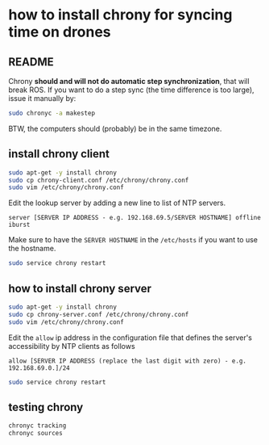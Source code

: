 # how to install chrony for syncing time on drones

## README

Chrony **should and will not do automatic step synchronization**, that will break ROS. If you want to do a step sync (the time difference is too large), issue it manually by:
```bash
sudo chronyc -a makestep
```

BTW, the computers should (probably) be in the same timezone.

## install chrony client

```bash
sudo apt-get -y install chrony
sudo cp chrony-client.conf /etc/chrony/chrony.conf
sudo vim /etc/chrony/chrony.conf
```
Edit the lookup server by adding a new line to list of NTP servers.
```
server [SERVER IP ADDRESS - e.g. 192.168.69.5/SERVER HOSTNAME] offline iburst
```
Make sure to have the `SERVER HOSTNAME` in the `/etc/hosts` if you want to use the hostname.

```bash
sudo service chrony restart
```

## how to install chrony server

```bash
sudo apt-get -y install chrony
sudo cp chrony-server.conf /etc/chrony/chrony.conf
sudo vim /etc/chrony/chrony.conf
```
Edit the `allow` ip address in the configuration file that defines the server's accessibility by NTP clients as follows
```
allow [SERVER IP ADDRESS (replace the last digit with zero) - e.g. 192.168.69.0.]/24
```
```bash
sudo service chrony restart
```

## testing chrony

```bash
chronyc tracking
chronyc sources
```
